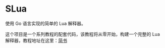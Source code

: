 # SLua
使用 Go 语言实现的简单的 Lua 解释器。

这个项目是一个系列教程的配套代码，该教程将从零开始，构建一个完整的 Lua 解释器，教程地址在这里：[简书](http://www.jianshu.com/notebooks/4157501/latest)
